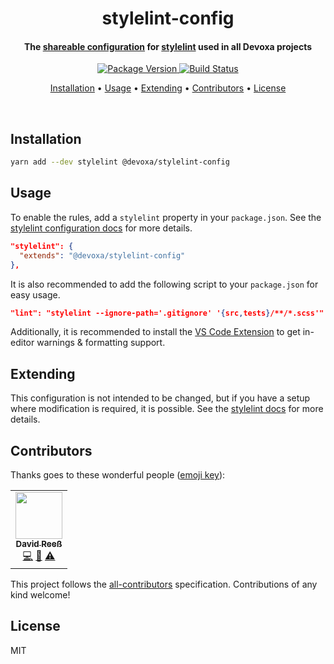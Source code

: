 <!-- Title -->
<h1 align="center">
  stylelint-config
</h1>

<!-- Description -->
<h4 align="center">
  The <a href="https://stylelint.io/user-guide/configure#extends">shareable configuration</a>
  for <a href="https://stylelint.io/">stylelint</a> used in all Devoxa projects
</h4>

<!-- Badges -->
<p align="center">
  <a href="https://www.npmjs.com/package/@devoxa/stylelint-config">
    <img
      src="https://img.shields.io/npm/v/@devoxa/stylelint-config?style=flat-square"
      alt="Package Version"
    />
  </a>

  <a href="https://github.com/devoxa/stylelint-config/actions?query=branch%3Amaster+workflow%3A%22Continuous+Integration%22">
    <img
      src="https://img.shields.io/github/actions/workflow/status/devoxa/stylelint-config/push.yml?branch=master&style=flat-square"
      alt="Build Status"
    />
  </a>
</p>

<!-- Quicklinks -->
<p align="center">
  <a href="#installation">Installation</a> •
  <a href="#usage">Usage</a> •
  <a href="#extending">Extending</a> •
  <a href="#contributors">Contributors</a> •
  <a href="#license">License</a>
</p>

<br>

## Installation

```bash
yarn add --dev stylelint @devoxa/stylelint-config
```

## Usage

To enable the rules, add a `stylelint` property in your `package.json`. See the
[stylelint configuration docs](https://stylelint.io/user-guide/configure#configuration) for more
details.

```json
"stylelint": {
  "extends": "@devoxa/stylelint-config"
},
```

It is also recommended to add the following script to your `package.json` for easy usage.

```json
"lint": "stylelint --ignore-path='.gitignore' '{src,tests}/**/*.scss'"
```

Additionally, it is recommended to install the
[VS Code Extension](https://marketplace.visualstudio.com/items?itemName=stylelint.vscode-stylelint)
to get in-editor warnings & formatting support.

## Extending

This configuration is not intended to be changed, but if you have a setup where modification is
required, it is possible. See the
[stylelint docs](https://stylelint.io/user-guide/configure#extends) for more details.

## Contributors

Thanks goes to these wonderful people ([emoji key](https://allcontributors.org/docs/en/emoji-key)):

<!-- ALL-CONTRIBUTORS-LIST:START - Do not remove or modify this section -->
<!-- prettier-ignore-start -->
<!-- markdownlint-disable -->
<table>
  <tr>
    <td align="center"><a href="https://www.david-reess.de"><img src="https://avatars3.githubusercontent.com/u/4615516?v=4" width="75px;" alt=""/><br /><sub><b>David Reeß</b></sub></a><br /><a href="https://github.com/devoxa/stylelint-config/commits?author=queicherius" title="Code">💻</a> <a href="https://github.com/devoxa/stylelint-config/commits?author=queicherius" title="Documentation">📖</a> <a href="https://github.com/devoxa/stylelint-config/commits?author=queicherius" title="Tests">⚠️</a></td>
  </tr>
</table>

<!-- markdownlint-enable -->
<!-- prettier-ignore-end -->

<!-- ALL-CONTRIBUTORS-LIST:END -->

This project follows the [all-contributors](https://github.com/all-contributors/all-contributors)
specification. Contributions of any kind welcome!

## License

MIT
